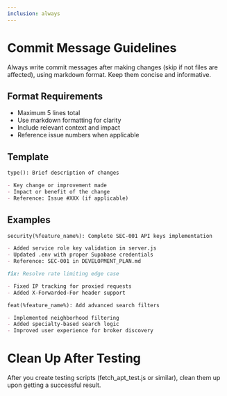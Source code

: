 ```yaml
---
inclusion: always
---
```


# Commit Message Guidelines

Always write commit messages after making changes (skip if not files are affected), using markdown format. Keep them concise and informative.

## Format Requirements

- Maximum 5 lines total
- Use markdown formatting for clarity
- Include relevant context and impact
- Reference issue numbers when applicable

## Template

```markdown
type(): Brief description of changes

- Key change or improvement made
- Impact or benefit of the change
- Reference: Issue #XXX (if applicable)
```

## Examples

```markdown
security(%feature_name%): Complete SEC-001 API keys implementation

- Added service role key validation in server.js
- Updated .env with proper Supabase credentials
- Reference: SEC-001 in DEVELOPMENT_PLAN.md
```

```markdown
fix: Resolve rate limiting edge case

- Fixed IP tracking for proxied requests
- Added X-Forwarded-For header support
```

```markdown
feat(%feature_name%): Add advanced search filters

- Implemented neighborhood filtering
- Added specialty-based search logic
- Improved user experience for broker discovery
```

# Clean Up After Testing

After you create testing scripts (fetch_apt_test.js or similar), clean them up upon getting a successful result.
